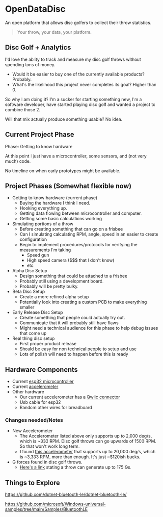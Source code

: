 
# OpenDataDisc

An open platform that allows disc golfers to collect their throw statistics.

> Your throw, your data, your platform.

## Disc Golf + Analytics

I'd love the ablity to track and measure my disc golf throws without spending tons of money.

* Would it be easier to buy one of the currently available products? Probably.
* What's the likelihood this project never completes its goal? Higher than 0.

So why I am doing it? I'm a sucker for starting something new, I'm a software developer, have started playing disc golf and wanted a project to combine those 2.

Will that mix actually produce something usable? No idea.

## Current Project Phase

Phase: Getting to know hardware

At this point I just have a microcontroller, some sensors, and (not very much) code.

No timeline on when early prototypes might be available.

## Project Phases (Somewhat flexible now)

* Getting to know hardware (current phase)
  * Buying the hardware I think I need.
  * Hooking everything up.
  * Getting data flowing between microcontroller and computer.
  * Getting some basic calculations working
* Simulating portions of a throw
  * Before creating something that can go on a frisbee
  * Can I simulating calculating RPM, angle, speed in an easier to create configuration
  * Begin to implement procedures/protocols for verifying the measurements I'm taking
    * Speed gun
    * High speed camera ($$$ that I don't know)
    * etc
* Alpha Disc Setup
  * Design something that could be attached to a frisbee
  * Probably still using a development board.
  * Probably will be pretty bulky.
* Beta Disc Setup
  * Create a more refined alpha setup
  * Potentially look into creating a custom PCB to make everything smaller
* Early Release Disc Setup
  * Create something that people could actually try out.
  * Communicate that it will probably still have flaws
  * Might need a technical audience for this phase to help debug issues that come up
* Real thing disc setup
  * First proper product release
  * Should be easy for non technical people to setup and use
  * Lots of polish will need to happen before this is ready

## Hardware Components

* Current [esp32 microcontroller](https://www.mouser.com/ProductDetail/Espressif-Systems/ESP32-S3-DevKitM-1-N8?qs=XAiT9M5g4x%2F0QWl%252BQomf2w%3D%3D)
* Current [accelerometer](https://www.mouser.com/ProductDetail/Adafruit/3886?qs=xZ%2FP%252Ba9zWqYWl0i8uQS6xQ%3D%3D)
* Other hardware
  * Our current accelerometer has a [Qwiic connector ](https://www.mouser.com/ProductDetail/Adafruit/4209?qs=PzGy0jfpSMvCXPIwCvMoFg%3D%3D)
  * Usb cable for esp32
  * Random other wires for breadboard

### Changes needed/Notes

* New Accelerometer
  * The Accelerometer listed above only supports up to 2,000 deg/s, which is ~333 RPM. Disc golf throws can go upwards of 1500 RPM. So that won't work long term.
  * I found [this accelerometer](https://www.mouser.com/ProductDetail/Analog-Devices/ADXRS649BBGZ?qs=WIvQP4zGanhEKWMUW9AK8A%3D%3D) that supports up to 20,000 deg/s, which is ~3,333 RPM, more than enough. It's just ~$120ish bucks.
* G forces found in disc golf throws.
  * [Here's a link](https://www.reddit.com/r/discgolf/comments/13fbddc/comment/jjxg0cy/?utm_source=share&utm_medium=web3x&utm_name=web3xcss&utm_term=1&utm_content=share_button) stating a throw can generate up to 175 Gs.

## Things to Explore

https://github.com/dotnet-bluetooth-le/dotnet-bluetooth-le/

https://github.com/microsoft/Windows-universal-samples/tree/main/Samples/BluetoothLE